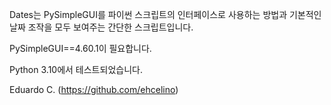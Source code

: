 Dates는 PySimpleGUI를 파이썬 스크립트의 인터페이스로 사용하는 방법과 기본적인 날짜 조작을 모두 보여주는 간단한 스크립트입니다.

PySimpleGUI==4.60.1이 필요합니다.

Python 3.10에서 테스트되었습니다.

Eduardo C. (https://github.com/ehcelino)
